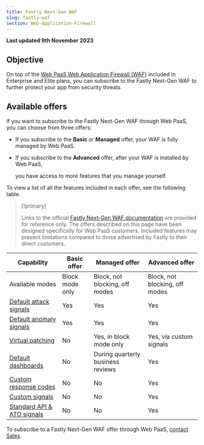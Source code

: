 ```yaml
---
title: Fastly Next-Gen WAF
slug: fastly-waf
section: Web-Application-Firewall
---
```


**Last updated 9th November 2023**



## Objective  

On top of the [Web PaaS Web Application Firewall (WAF)](../.././.-waf) included in Enterprise and Elite plans,
you can subscribe to the Fastly Next-Gen WAF to further protect your app from security threats.

## Available offers

If you want to subscribe to the Fastly Next-Gen WAF through Web PaaS,
you can choose from three offers:

- If you subscribe to the **Basic** or **Managed** offer, your WAF is fully managed by Web PaaS.

- If you subscribe to the **Advanced** offer, after your WAF is installed by Web PaaS,

  you have access to more features that you manage yourself.

To view a list of all the features included in each offer, see the following table.

> [!primary]  
> 
> Links to the official [Fastly Next-Gen WAF documentation](https://docs.fastly.com/products/fastly-next-gen-waf) are provided for reference only.
> The offers described on this page have been designed specifically for Web PaaS customers.
> Included features may present limitations compared to those advertised by Fastly to their direct customers.
> 
> 

| Capability                                                                                                                                               | Basic offer     | Managed offer                     | Advanced offer                 |
|----------------------------------------------------------------------------------------------------------------------------------------------------------|-----------------|-----------------------------------|--------------------------------|
| Available modes                                                                                                                                          | Block mode only | Block, not blocking, off modes    | Block, not blocking, off modes |
| [Default attack signals](https://docs.fastly.com/signalsciences/using-signal-sciences/signals/using-system-signals/#attacks)                             | Yes             | Yes                               | Yes                            |
| [Default anomaly signals](https://docs.fastly.com/signalsciences/using-signal-sciences/signals/using-system-signals/#anomalies)                          | Yes             | Yes                               | Yes                            |
| [Virtual patching](https://docs.fastly.com/signalsciences/using-signal-sciences/rules/working-with-templated-rules/#working-with-virtual-patching-rules) | No              | Yes, in block mode only        | Yes, via custom signals        |
| [Default dashboards](https://docs.fastly.com/signalsciences/using-signal-sciences/web-interface/about-the-site-overview-page/)                           | No              | During quarterly business reviews | Yes                            |
| [Custom response codes](https://docs.fastly.com/signalsciences/using-signal-sciences/custom-response-codes/)                                             | No              | No                                | Yes                            |
| [Custom signals](https://docs.fastly.com/signalsciences/using-signal-sciences/signals/working-with-custom-signals/)                                      | No              | No                                | Yes                            |
| [Standard API & ATO signals](https://docs.fastly.com/signalsciences/using-signal-sciences/rules/working-with-templated-rules/)                           | No              | No                                | Yes                            |

To subscribe to a Fastly Next-Gen WAF offer through Web PaaS,
[contact Sales](https://platform.sh/contact/).
